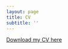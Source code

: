 ```yaml
---
layout: page
title: CV
subtitle: ''
---
```


[Download my CV here](https://github.com/rp-callahan/rp-callahan.github.io/blob/master/callahan_cv_8_12_21_final.pdf)
